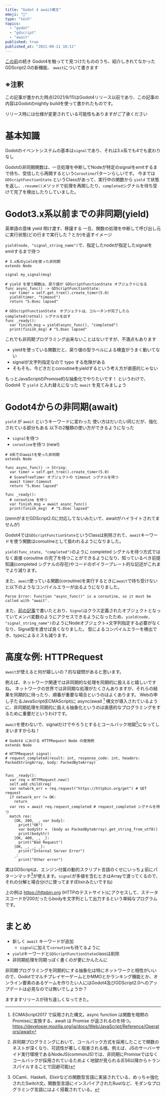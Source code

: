 ```yaml
---
title: "Godot 4 await構文"
emoji: "🚀"
type: "tech"
topics:
  - "godot"
  - "gdscript"
  - "await"
published: true
published_at: "2021-09-11 10:11"
---
```


[この前](https://zenn.dev/submax/articles/65803233c34093)の続き
Godot4を触ってて見つけたもののうち、紹介しきれてなかったGDScript2.0の新機能、
`await`について書きます

## ※注釈
この記事が書かれた時点(2021/9/11)はGodot4リリース以前であり、この記事の内容はGodotのnightly buildを使って書かれたものです。

リリース時には仕様が変更されている可能性もありますがご了承ください


# 基本知識

Godotのイベントシステムの基本は`signal`であり、それは3.x系でも4でも変わりなし

Godotの非同期関数は、一旦処理を中断してNodeが特定のsignalをemitするまで待ち、受信したら再開するという`Coroutine`パターンらしいです。
今までは `GDScriptFunctionState` というClassがあって、実行中の関数から `yield` で状態を返し、`.resume()`メソッドで処理を再開したり、`completed`シグナルを待ち受けて完了を検出したりしていました。


# Godot3.x系以前までの非同期(yield)

英単語の意味
yield 明け渡す、移譲する
一旦、関数の処理を中断して呼び出し元に実行状態(どの行まで実行した？とか)を返すイメージ


`yield(node, "signal_string_name")`で、指定したnodeが指定したsignalをemitするまで待つ

```gdscript
# 3.x系のyieldを使った非同期
extends Node

signal my_signal(msg)

# yield を使う関数は、戻り値が GDScriptFunctionState オブジェクトになる
func async_func() -> GDScriptFunctionState:
  var timer = self.get_tree().create_timer(5.0)
  yield(timer, "timeout")
  return "5.0sec lapsed"

# GDScriptFunctionState　オブジェクトは、コルーチンが完了したら completed(retVal) シグナルを出す
func _ready():
  var finish_msg = yield(async_func(), "completed")
  print(finish_msg) # "5.0sec lapsed"
```

これでも非同期プログラミング出来ないことはないですが、不満点もあります

- yieldを使っている関数だと、戻り値の型ラベルによる検査がうまく動いてない
- signalが文字列指定なので typo する危険がある
- そもそも、今どきだとcoroutineをyieldするという考え方が直感的じゃない

もっとJavaScriptのPromise的な抽象化でやりたいです！
というわけで、 Godot4 で `yield` と入れ替えになった `await` を見てみましょう


# Godot4からの非同期(await)

`yield` が `await` というキーワードに変わった
使い方はだいたい同じだが、強化されている部分もある
以下の2種類の使い方ができるようになった

- `signal`を待つ
- `coroutine`を待つ (new!)

```gdscript
# 4系でのawaitを使った非同期
extends Node

func async_func() -> String:
  var timer = self.get_tree().create_timer(5.0)
  # SceneTreeTimer オブジェクトの timeout シグナルを待つ
  await timer.timeout
  return "5.0sec lapsed"

func _ready():
  # coroutine を待つ
  var finish_msg = await async_func()
  print(finish_msg)  # "5.0sec lapsed"
```
(zennがまだGDScript2.0に対応してないみたいで、awaitがハイライトされてませんが)

Godot4では`GDScriptFunctionState`というClassは削除されて、`await`キーワードを使う関数はcoroutineとして扱われるようになりました。

`yield(func_state, "completed")`のように completed シグナルを待つ方式ではなく直接 coroutine の完了を待つことができるようになり、知っているべき前提知識(completed シグナルの存在)やコードのボイラープレート的な記述がこれまでより減ります。

また、`await`使っている関数(coroutine)を実行するときに`await`で待ち受けないと以下のようなコンパイルエラーが出るようになりました。

```
Parse Error: Function "async_func()" is a coroutine, so it must be called with "await".
```

また、[前の記事](https://zenn.dev/submax/articles/65803233c34093)で書いたとおり、`Signal`はクラス定義されたオブジェクトとなっていてメンバ変数のようにアクセスできるようになったため、`yield(node, "signal_string_name")`のようにNodeオブジェクト+文字列指定する必要がなくなり、Signal型を渡せば良くなりました。
型によるコンパイルエラーを検出でき、typoによるミスも減ります。


# 高度な例: HTTPRequest

`await`が使えると何が嬉しいの？的な疑問があると思います。

例えば、ネットワーク関連では非同期的な処理を同期的に扱えると嬉しいですね。
ネットワークの世界では非同期な処理がたくさんありますが、それらの結果を同期的に待ったり、順番が重要な場合というのはよくあります。
Webの申し子たるJavaScript(ECMAScript)に async/await [^1] 構文が導入されているように、非同期処理を同期的に扱える抽象化というのは直感的なプログラミングをするために重要だというわけです。
[^1]: ECMAScript2017 で採用された構文。async function は関数を暗黙のPromiseに変換する、await は Promise が返されるのを待つ。https://developer.mozilla.org/ja/docs/Web/JavaScript/Reference/Operators/await

`await`を使わないで、signalだけでやろうとするとコールバック地獄[^2]になってしまいますからね！

[^2]: 非同期プログラミングにおいて、コールバック方式を採用したことで関数のネストが深くなり、可読性が著しく阻害される様。例えば、JSのサーバーサイド実行環境であるNodeJS(commonJS)では、非同期にPromiseではなくコールバックが採用されているためよく地獄が見られる(ES6以降からトランスパイルすることで回避可能)

```gdscript
# Godot4 における HTTPRequest Node の使用例
extends Node

# HTTPRequest signal: 
# request_completed(result: int, response_code: int, headers: PackedStringArray, body: PackedByteArray)


func _ready():
  var req = HTTPRequest.new()
  self.add_child(req)
  var network_err = req.request("https://httpbin.org/get") # GET request
  if network_err != OK:
    return
  var res = await req.request_completed # request_completed シグナルを待つ
  match res:
    [OK, 200, _, var body]:
      print("OK")
      var bodyStr =  (body as PackedByteArray).get_string_from_utf8()
      print(bodyStr)
    [OK, 400, _, _]:
      print("Bad Request")
    [OK, _, _, _]:
      print("Internal Server Error")
    _:
      print("Other error")
```

実はGDScriptは、エンジン付属の動的スクリプト言語のくせにいっちょ前にパターンマッチ[^3]が使えます。`signal`が多値を含むときはArrayで渡ってくるので、それの分解と場合分けに使ってます(Elixirみたいですね)

[^3]: OCaml、Haskell、Elixirなどの関数型言語に実装されている、めっちゃ強化されたSwitch文。関数型言語にインスパイアされたRustなど、モダンなプログラミング言語にはよく搭載されている。

上の例は https://httpbin.org (HTTPのテストサイト)にアクセスして、ステータスコードが200だったらbodyを文字列として出力するという単純なプログラムです。


# まとめ

- 新しく `await` キーワードが追加
  - `signal`に加えて`coroutine`も待てるように
- `yield`キーワードと`GDScriptFunctionState`classは削除
- 非同期処理を同期っぽく書くのが更にかんたんに


非同期プログラミングを同期的にする抽象化は特にネットワークと相性がいいので、GodotでマルチプレイヤーゲームとかMMOとかランキング機能とか、オンライン要素のあるゲームを作りたい人にはGodot4及びGDScript2.0へのアップデートは必見なのでは無いでしょうか？

ますますリリースが待ち遠しくなってきた。